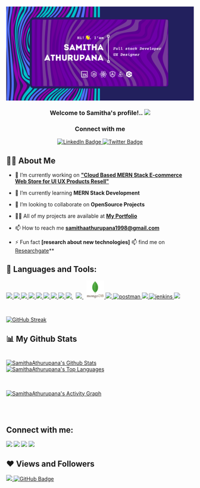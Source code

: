 <p align="center"><img align="center" src="https://github.com/SamithaAthurupana/SamithaAthurupana/blob/master/Navy%20And%20Turquoise%20Modern%20Fashion%20Medium%20Banner%20Landscape%20(4).png?raw=true" alt="Krish" /></p>

<h3 align="center">
  Welcome to Samitha's profile!..
  <img src="https://media.giphy.com/media/hvRJCLFzcasrR4ia7z/giphy.gif" width="28">
</h3>

<h3 align="center">Connect with me</h3>
<div align="center" id="badges">
  <a href="https://www.linkedin.com/in/samithaath/">
    <img src="https://img.shields.io/badge/LinkedIn-blue?style=for-the-badge&logo=linkedin&logoColor=white" alt="LinkedIn Badge"/>
  </a>
  <a href="https://twitter.com/samithaathurup2">
    <img src="https://img.shields.io/badge/Twitter-blue?style=for-the-badge&logo=twitter&logoColor=white" alt="Twitter Badge"/>
  </a>
</div>



## 🙋‍♂️ About Me

- 🔭 I’m currently working on **["Cloud Based MERN Stack E-commerce Web Store for UI UX Products Resell"](https://#/)**

- 🌱 I’m currently learning **MERN Stack Development**

- 👯 I’m looking to collaborate on **OpenSource Projects**

- 👨‍💻 All of my projects are available at **[My Portfolio](#)**

- 📫 How to reach me **samithaathurupana1998@gmail.com**

- ⚡ Fun fact **[research about new technologies]**
📫 find me on 
  [Researchgate](https://www.researchgate.net/profile/Samitha-Athurupana)**

## 🚀 Languages and Tools:

<p align="left"> 
    <a href="https://www.java.com" target="_blank"> <img src="https://img.icons8.com/color/48/000000/java-coffee-cup-logo.png"/> </a>
    <a href="https://reactjs.org/" target="_blank"> <img src="https://img.icons8.com/color/48/000000/react-native.png"/> </a>
    <a href="https://spring.io/projects/spring-boot" target="_blank"> <img src="https://img.icons8.com/color/48/000000/spring-logo.png"/> </a> 
    <a href="https://developer.mozilla.org/en-US/docs/Web/JavaScript" target="_blank"> <img src="https://img.icons8.com/color/48/000000/javascript.png"/> </a> 
    <a href="https://www.w3.org/html/" target="_blank"> <img src="https://img.icons8.com/color/48/000000/html-5.png"/> </a> 
    <a href="https://www.w3schools.com/css/" target="_blank"> <img src="https://img.icons8.com/color/48/000000/css3.png"/> </a> 
    <a href="https://getbootstrap.com" target="_blank"> <img src="https://img.icons8.com/color/48/000000/bootstrap.png"/> </a> 
    <a href="https://www.python.org" target="_blank"> <img src="https://img.icons8.com/color/48/000000/python.png"/> </a> 
    <a style="padding-right:8px;" href="https://nodejs.org" target="_blank"> <img src="https://img.icons8.com/color/48/000000/nodejs.png"/> </a> 
    <a style="padding-right:8px;" href="https://www.mysql.com/" target="_blank"> <img src="https://img.icons8.com/fluent/50/000000/mysql-logo.png"/> </a>
    <a href="https://www.mongodb.com/" target="_blank"> <img src="https://raw.githubusercontent.com/devicons/devicon/master/icons/mongodb/mongodb-original-wordmark.svg" alt="mongodb" width="48" height="48"/> </a> 
    <a href="https://firebase.google.com/" target="_blank"> <img src="https://img.icons8.com/color/48/000000/firebase.png"/> </a> 
    <a href="https://postman.com" target="_blank"> <img src="https://www.vectorlogo.zone/logos/getpostman/getpostman-icon.svg" alt="postman" width="45" height="45"/> </a>   
    <a href="https://git-scm.com/" target="_blank"> <img src="https://img.icons8.com/color/48/000000/git.png"/> </a> 
    <a href="https://www.jenkins.io" target="_blank"> <img src="https://www.vectorlogo.zone/logos/jenkins/jenkins-icon.svg" alt="jenkins" width="48" height="48"/> </a> 
    <a href="https://redux.js.org" target="_blank"> <img src="https://img.icons8.com/color/48/000000/redux.png"/> </a>
</p>

<!-- [![React Badge](https://img.shields.io/badge/-React-61DBFB?style=for-the-badge&labelColor=black&logo=react&logoColor=61DBFB)](#)  [![Javascript Badge](https://img.shields.io/badge/-Javascript-F0DB4F?style=for-the-badge&labelColor=black&logo=javascript&logoColor=F0DB4F)](#) [![Typescript Badge](https://img.shields.io/badge/-Typescript-007acc?style=for-the-badge&labelColor=black&logo=typescript&logoColor=007acc)](#) [![Nodejs Badge](https://img.shields.io/badge/-Nodejs-3C873A?style=for-the-badge&labelColor=black&logo=node.js&logoColor=3C873A)](#) [![GraphQL Badge](https://img.shields.io/badge/-GraphQl-e535ab?style=for-the-badge&labelColor=black&logo=node.js&logoColor=e535ab)](#) -->
<br/>

[![GitHub Streak](https://github-readme-streak-stats.herokuapp.com?user=SamithaAthurupana&bg_color=f0f5e6)](https://git.io/streak-stats)

## 📊 My Github Stats

  <br/>
    <a href="https://github.com/SamithaAthurupana/github-readme-stats"><img alt="SamithaAthurupana's Github Stats" src="https://github-readme-stats.vercel.app/api?username=SamithaAthurupana&show_icons=true&count_private=true&bg_color=f0f5e6" /></a>
  <a href="https://github.com/SamithaAthurupana/github-readme-stats"><img alt="SamithaAthurupana's Top Languages" src="https://github-readme-stats.vercel.app/api/top-langs/?username=SamithaAthurupana&langs_count=8&count_private=true&layout=compact&bg_color=f0f5e6"/></a>
  <br/>


<br/>
<br/>


<a href="https://github.com/SamithaAthurupana/github-readme-activity-graph"><img alt="SamithaAthurupana's Activity Graph" src="https://activity-graph.herokuapp.com/graph?username=SamithaAthurupana&bg_color=f0f5e6" /></a>

<br/>
<br/>

## Connect with me:
<p align="left">

<a href = "https://www.linkedin.com/in/samithaath/"><img src="https://img.icons8.com/fluent/48/000000/linkedin.png"/></a>
<a href = "https://twitter.com/samithaathurup2/"><img src="https://img.icons8.com/fluent/48/000000/twitter.png"/></a>
<a href = "https://www.instagram.com/sa_mi_tha/"><img src="https://img.icons8.com/fluent/48/000000/instagram-new.png"/></a>
<a href = "#"><img src="https://img.icons8.com/color/48/000000/youtube-play.png"/></a>

</p>

## ❤ Views and Followers
<a href="https://github.com/SamithaAthurupana/github-profile-views-counter">
    <img src="https://komarev.com/ghpvc/?username=SamithaAthurupana">
</a>
<a href="https://github.com/SamithaAthurupana?tab=followers"><img src="https://img.shields.io/github/followers/SamithaAthurupana?label=Followers&style=social" alt="GitHub Badge"></a>
